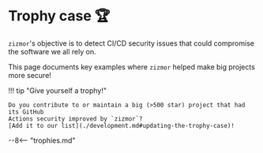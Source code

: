 # Trophy case 🏆

`zizmor`'s objective is to detect CI/CD security issues that could compromise
the software we all rely on.

This page documents key examples where `zizmor` helped make big projects more
secure!

!!! tip "Give yourself a trophy!"

    Do you contribute to or maintain a big (>500 star) project that had its GitHub
    Actions security improved by `zizmor`?
    [Add it to our list](./development.md#updating-the-trophy-case)!

<div class="grid cards" markdown>
--8<-- "trophies.md"
</div>

